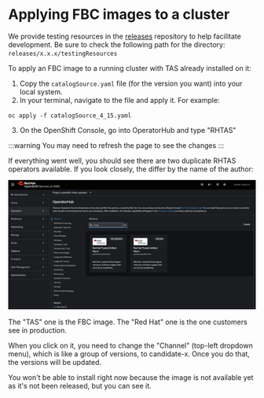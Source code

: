 # Applying FBC images to a cluster

We provide testing resources in the [releases](https://github.com/securesign/releases) repository to help facilitate development. Be sure to check the following path for the directory: `releases/x.x.x/testingResources`

To apply an FBC image to a running cluster with TAS already installed on it:

1. Copy the `catalogSource.yaml` file (for the version you want) into your local system.
2. In your terminal, navigate to the file and apply it. For example:

```
oc apply -f catalogSource_4_15.yaml
```

3. On the OpenShift Console, go into OperatorHub and type "RHTAS"

:::warning
You may need to refresh the page to see the changes
:::

If everything went well, you should see there are two duplicate RHTAS operators available. If you look closely, the differ by the name of the author:

![](./assets/applying-fbc-images.png 'Searching for "RHTAS" operator in OperatorHub on the Red Hat Developer Console')

The "TAS" one is the FBC image. The "Red Hat" one is the one customers see in production.

When you click on it, you need to change the "Channel" (top-left dropdown menu), which is like a group of versions, to candidate-x. Once you do that, the versions will be updated.

You won't be able to install right now because the image is not available yet as it's not been released, but you can see it.
